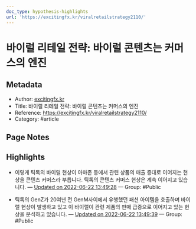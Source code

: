 ```yaml
---
doc_type: hypothesis-highlights
url: 'https://excitingfx.kr/viralretailstrategy2110/'
---
```


# 바이럴 리테일 전략: 바이럴 콘텐츠는 커머스의 엔진

## Metadata
- Author: [excitingfx.kr]()
- Title: 바이럴 리테일 전략: 바이럴 콘텐츠는 커머스의 엔진
- Reference: https://excitingfx.kr/viralretailstrategy2110/
- Category: #article

## Page Notes
## Highlights
- 이렇게 틱톡의 바이럴 현상이 아마존 등에서 관련 상품의 매출 증대로 이어지는 현상을 콘텐츠 커머스라 부릅니다. 틱톡의 콘텐츠 커머스 현상은 계속 이어지고 있습니다. — [Updated on 2022-06-22 13:49:28](https://hyp.is/soNu5PHmEeyTBRO7AXNpog/excitingfx.kr/viralretailstrategy2110/) — Group: #Public

- 틱톡의 GenZ가 20여년 전 GenM사이에서 유행했던 패션 아이템을 호출하며 바이럴 현상이 발생하고 있고 이 바이럴이 관련 제품의 판매 급증으로 이어지고 있는 현상을 분석하고 있습니다. — [Updated on 2022-06-22 13:49:39](https://hyp.is/uSkgSvHmEey-yodkBN2RVw/excitingfx.kr/viralretailstrategy2110/) — Group: #Public



